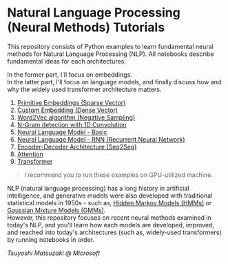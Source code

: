 # Natural Language Processing (Neural Methods) Tutorials

This repository consists of Python examples to learn fundamental neural methods for Natural Language Processing (NLP). All notebooks describe fundamental ideas for each architectures.

In the former part, I'll focus on embeddings.<br>
In the latter part, I'll focus on language models, and finally discuss how and why the widely used transformer architecture matters.

1. [Primitive Embeddings (Sparse Vector)](./01_sparse_vector.ipynb)
2. [Custom Embedding (Dense Vector)](./02_custom_embedding.ipynb)
3. [Word2Vec algorithm (Negative Sampling)](./03_word2vec.ipynb)
4. [N-Gram detection with 1D Convolution](./04_ngram_cnn.ipynb)
5. [Neural Language Model - Basic](./05_language_model_basic.ipynb)
6. [Neural Language Model - RNN (Recurrent Neural Network)](./06_language_model_rnn.ipynb)
7. [Encoder-Decoder Architecture (Seq2Seq)](./07_encoder_decoder.ipynb)
8. [Attention](./08_attention.ipynb)
9. [Transformer](./09_transformer.ipynb)

> I recommend you to run these examples on GPU-utilized machine.

NLP (natural language processing) has a long history in artificial intelligence, and generative models were also developed with traditional statistical models in 1950s - such as, [Hidden Markov Models (HMMs)](https://github.com/tsmatz/hmm-lds-em-algorithm) or [Gaussian Mixture Models (GMMs)](https://github.com/tsmatz/gmm).<br>
However, this repository focuses on recent neural methods examined in today's NLP, and you'll learn how each models are developed, improved, and reached into today's architectures (such as, widely-used transformers) by running notebooks in order.

*Tsuyoshi Matsuzaki @ Microsoft*
